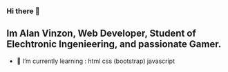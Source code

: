 ### Hi there 👋 
## Im Alan Vinzon,  Web Developer, Student of Elechtronic Ingenieering, and passionate Gamer.



- 🌱 I’m currently learning :
    html
    css (bootstrap)
    javascript
<!--
**Alanv3514/Alanv3514** is a ✨ _special_ ✨ repository because its `README.md` (this file) appears on your GitHub profile.

Here are some ideas to get you started:

- 💼 I’m working at :
- 🌱 I’m currently learning ...
- 👯 I’m looking to collaborate on ...
- 🤔 I’m looking for help with ...
- 💬 Ask me about ...
- 📫 How to reach me: ...
- 😄 Pronouns: ...
- ⚡ Fun fact: ...
-->
